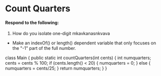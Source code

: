 # Count Quarters
#### Respond to the following:

1. How do you isolate one-digit mkavkanasnkvava
* Make an indexOf() or length() dependent variable that only focuses on the "-1" part of the full number.

class Main {
  public static int countQuarters(int cents) {
    int numquarters;
    cents = cents % 100;
    if (cents.length() < 20) {
      numquarters = 0;
    }
    else {
      numquarters = cents/25;
    }
    return numquarters;
  }
}
